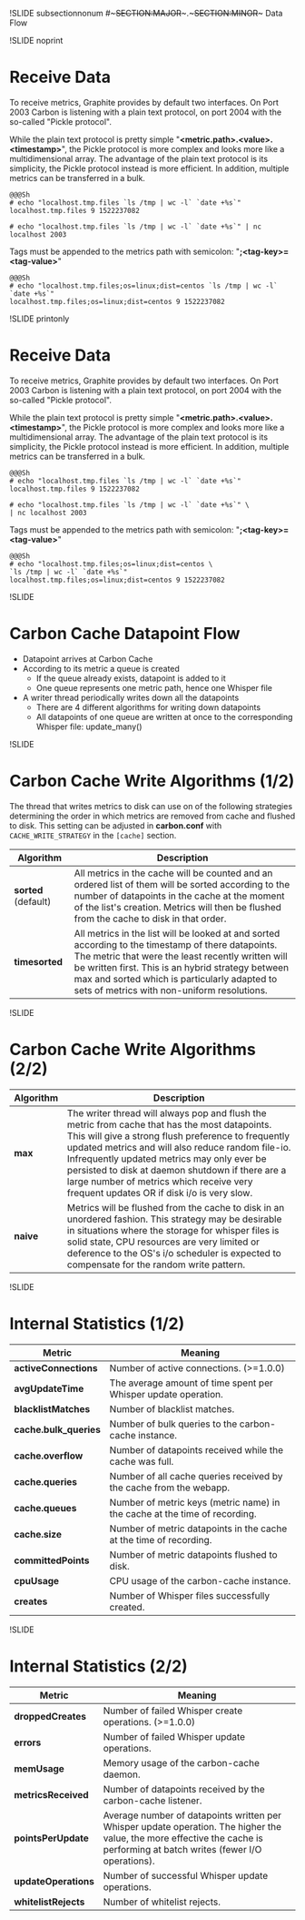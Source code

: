 !SLIDE subsectionnonum
#~~~SECTION:MAJOR~~~.~~~SECTION:MINOR~~~ Data Flow


!SLIDE noprint
# Receive Data

To receive metrics, Graphite provides by default two interfaces. On Port 2003 Carbon  is listening with a plain text protocol, on port 2004 with the so-called "Pickle protocol".

While the plain text protocol is pretty simple "**\<metric.path>.\<value>.\<timestamp>**", the Pickle protocol is more complex and looks more like a multidimensional array. The advantage of the plain text protocol is its simplicity, the Pickle protocol instead is more efficient. In addition, multiple metrics can be transferred in a bulk.

    @@@Sh
    # echo "localhost.tmp.files `ls /tmp | wc -l` `date +%s`"
    localhost.tmp.files 9 1522237082

    # echo "localhost.tmp.files `ls /tmp | wc -l` `date +%s`" | nc localhost 2003

Tags must be appended to the metrics path with semicolon: "**;\<tag-key>=\<tag-value>**"

    @@@Sh
    # echo "localhost.tmp.files;os=linux;dist=centos `ls /tmp | wc -l` `date +%s`"
    localhost.tmp.files;os=linux;dist=centos 9 1522237082


!SLIDE printonly
# Receive Data

To receive metrics, Graphite provides by default two interfaces. On Port 2003 Carbon  is listening with a plain text protocol, on port 2004 with the so-called "Pickle protocol".

While the plain text protocol is pretty simple "**\<metric.path>.\<value>.\<timestamp>**", the Pickle protocol is more complex and looks more like a multidimensional array. The advantage of the plain text protocol is its simplicity, the Pickle protocol instead is more efficient. In addition, multiple metrics can be transferred in a bulk.

    @@@Sh
    # echo "localhost.tmp.files `ls /tmp | wc -l` `date +%s`"
    localhost.tmp.files 9 1522237082

    # echo "localhost.tmp.files `ls /tmp | wc -l` `date +%s`" \
    | nc localhost 2003

Tags must be appended to the metrics path with semicolon: "**;\<tag-key>=\<tag-value>**"

    @@@Sh
    # echo "localhost.tmp.files;os=linux;dist=centos \
    `ls /tmp | wc -l` `date +%s`"
    localhost.tmp.files;os=linux;dist=centos 9 1522237082


!SLIDE
# Carbon Cache Datapoint Flow

* Datapoint arrives at Carbon Cache
* According to its metric a queue is created
  * If the queue already exists, datapoint is added to it
  * One queue represents one metric path, hence one Whisper file
* A writer thread periodically writes down all the datapoints
  * There are 4 different algorithms for writing down datapoints
  * All datapoints of one queue are written at once to the corresponding Whisper file: update_many()


!SLIDE
# Carbon Cache Write Algorithms (1/2)

The thread that writes metrics to disk can use on of the following strategies determining the order in which metrics are removed from cache and flushed to disk. This setting can be adjusted in **carbon.conf** with `CACHE_WRITE_STRATEGY` in the `[cache]` section.

Algorithm  | Description
---------- | -------------
**sorted** (default) | All metrics in the cache will be counted and an ordered list of them will be sorted according to the number of datapoints in the cache at the moment of the list's creation. Metrics will then be flushed from the cache to disk in that order.
**timesorted** | All metrics in the list will be looked at and sorted according to the timestamp of there datapoints. The metric that were the least recently written will be written first. This is an hybrid strategy between max and sorted which is particularly adapted to sets of metrics with non-uniform resolutions.


!SLIDE
# Carbon Cache Write Algorithms (2/2)

Algorithm  | Description
---------- | -------------
**max**    | The writer thread will always pop and flush the metric from cache that has the most datapoints. This will give a strong flush preference to frequently updated metrics and will also reduce random file-io. Infrequently updated metrics may only ever be persisted to disk at daemon shutdown if there are a large number of metrics which receive very frequent updates OR if disk i/o is very slow.
**naive**  | Metrics will be flushed from the cache to disk in an unordered fashion. This strategy may be desirable in situations where the storage for whisper files is solid state, CPU resources are very limited or deference to the OS's i/o scheduler is expected to compensate for the random write pattern.


!SLIDE
# Internal Statistics (1/2)

Metric                 | Meaning
---------------------- | -------------
**activeConnections**  | Number of active connections. (>=1.0.0)
**avgUpdateTime**      | The average amount of time spent per Whisper update operation.
**blacklistMatches**   | Number of blacklist matches.
**cache.bulk_queries** | Number of bulk queries to the carbon-cache instance.
**cache.overflow**     | Number of datapoints received while the cache was full.
**cache.queries**      | Number of all cache queries received by the cache from the webapp.
**cache.queues**       | Number of metric keys (metric name) in the cache at the time of recording.
**cache.size**         | Number of metric datapoints in the cache at the time of recording.
**committedPoints**    | Number of metric datapoints flushed to disk.
**cpuUsage**           | CPU usage of the carbon-cache instance.
**creates**            | Number of Whisper files successfully created.


!SLIDE
# Internal Statistics (2/2)

Metric                 | Meaning
---------------------- | -------------
**droppedCreates**     | Number of failed Whisper create operations. (>=1.0.0)
**errors**             | Number of failed Whisper update operations.
**memUsage**           | Memory usage of the carbon-cache daemon.
**metricsReceived**    | Number of datapoints received by the carbon-cache listener.
**pointsPerUpdate**    | Average number of datapoints written per Whisper update operation. The higher the value, the more effective the cache is performing at batch writes (fewer I/O operations).
**updateOperations**   | Number of successful Whisper update operations.
**whitelistRejects**   | Number of whitelist rejects.
